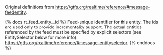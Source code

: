 Original definitions from https://gtfs.org/realtime/reference/#message-feedentity.

{% docs rt_feed_entity__id %}
Feed-unique identifier for this entity. The ids are used only to provide incrementality support. The actual entities referenced by the feed must be specified by explicit selectors (see EntitySelector below for more info).
https://gtfs.org/realtime/reference/#message-entityselector.
{% enddocs %}
